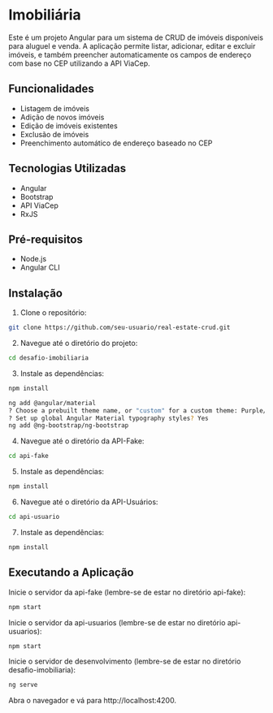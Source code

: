 # Imobiliária

Este é um projeto Angular para um sistema de CRUD de imóveis disponíveis para aluguel e venda. A aplicação permite listar, adicionar, editar e excluir imóveis, e também preencher automaticamente os campos de endereço com base no CEP utilizando a API ViaCep.

## Funcionalidades

- Listagem de imóveis
- Adição de novos imóveis
- Edição de imóveis existentes
- Exclusão de imóveis
- Preenchimento automático de endereço baseado no CEP

## Tecnologias Utilizadas

- Angular
- Bootstrap
- API ViaCep
- RxJS

## Pré-requisitos

- Node.js
- Angular CLI

## Instalação

1. Clone o repositório:
   
```bash
git clone https://github.com/seu-usuario/real-estate-crud.git
```
2. Navegue até o diretório do projeto:
   
```bash
cd desafio-imobiliaria
```
3. Instale as dependências:

```bash
npm install
```
```bash
ng add @angular/material
? Choose a prebuilt theme name, or "custom" for a custom theme: Purple/Green [ Preview: https://material.angular.io?theme=purple-green ]
? Set up global Angular Material typography styles? Yes
ng add @ng-bootstrap/ng-bootstrap
```

4. Navegue até o diretório da API-Fake:
```bash
cd api-fake
```

5. Instale as dependências:
```bash
npm install
```

6. Navegue até o diretório da API-Usuários:
```bash
cd api-usuario
```
7. Instale as dependências:
```bash
npm install
```

## Executando a Aplicação
Inicie o servidor da api-fake (lembre-se de estar no diretório api-fake):
```bash
npm start
```
Inicie o servidor da api-usuarios (lembre-se de estar no diretório api-usuarios):
```bash
npm start
```

Inicie o servidor de desenvolvimento (lembre-se de estar no diretório desafio-imobiliaria):

```bash
ng serve
```
Abra o navegador e vá para http://localhost:4200.

